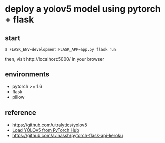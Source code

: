 # deploy a yolov5 model using pytorch + flask

## start

```bash
$ FLASK_ENV=development FLASK_APP=app.py flask run
```
then, visit http://localhost:5000/ in your browser

## environments

- pytorch >= 1.6
- flask
- pillow

## reference
- https://github.com/ultralytics/yolov5
- [Load YOLOv5 from PyTorch Hub ](https://github.com/ultralytics/yolov5/issues/36)
- https://github.com/avinassh/pytorch-flask-api-heroku
